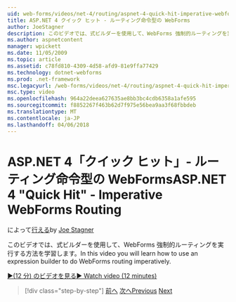 ```yaml
---
uid: web-forms/videos/net-4/routing/aspnet-4-quick-hit-imperative-webforms-routing
title: ASP.NET 4 クイック ヒット - ルーティング命令型の WebForms
author: JoeStagner
description: このビデオでは、式ビルダーを使用して、WebForms 強制的ルーティングを実行する方法を学習します。
ms.author: aspnetcontent
manager: wpickett
ms.date: 11/05/2009
ms.topic: article
ms.assetid: c78fd810-4309-4d58-afd9-81e9ffa77429
ms.technology: dotnet-webforms
ms.prod: .net-framework
msc.legacyurl: /web-forms/videos/net-4/routing/aspnet-4-quick-hit-imperative-webforms-routing
msc.type: video
ms.openlocfilehash: 964a22deea627635ae8bb3bc4cdb6358a1afe595
ms.sourcegitcommit: f8852267f463b62d7f975e56bea9aa3f68fbbdeb
ms.translationtype: MT
ms.contentlocale: ja-JP
ms.lasthandoff: 04/06/2018
---
```

<a name="aspnet-4-quick-hit---imperative-webforms-routing"></a><span data-ttu-id="73dde-103">ASP.NET 4「クイック ヒット」- ルーティング命令型の WebForms</span><span class="sxs-lookup"><span data-stu-id="73dde-103">ASP.NET 4 "Quick Hit" - Imperative WebForms Routing</span></span>
====================
<span data-ttu-id="73dde-104">によって[行える](https://github.com/JoeStagner)</span><span class="sxs-lookup"><span data-stu-id="73dde-104">by [Joe Stagner](https://github.com/JoeStagner)</span></span>

<span data-ttu-id="73dde-105">このビデオでは、式ビルダーを使用して、WebForms 強制的ルーティングを実行する方法を学習します。</span><span class="sxs-lookup"><span data-stu-id="73dde-105">In this video you will learn how to use an expression builder to do WebForms routing imperatively.</span></span> 

[<span data-ttu-id="73dde-106">&#9654;(12 分) のビデオを見る</span><span class="sxs-lookup"><span data-stu-id="73dde-106">&#9654; Watch video (12 minutes)</span></span>](https://channel9.msdn.com/Blogs/ASP-NET-Site-Videos/aspnet-4-quick-hit-imperative-webforms-routing)

> [!div class="step-by-step"]
> <span data-ttu-id="73dde-107">[前へ](aspnet-4-quick-hit-permanent-redirect.md)
> [次へ](aspnet-4-quick-hit-declarative-webforms-routing.md)</span><span class="sxs-lookup"><span data-stu-id="73dde-107">[Previous](aspnet-4-quick-hit-permanent-redirect.md)
[Next](aspnet-4-quick-hit-declarative-webforms-routing.md)</span></span>
